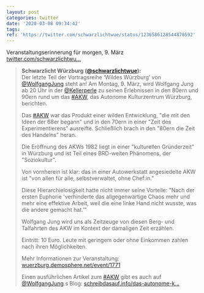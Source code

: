 ```yaml
---
layout: post
categories: twitter
date: '2020-03-08 09:34:42'
tags: 
ref: 'https://twitter.com/schwarzlichtwue/status/1236586128544878592'
---
```

Veranstaltungserinnerung für morgen, 9. März [twitter.com/schwarzlichtwu…](https://twitter.com/schwarzlichtwue/status/1235514896118427648)
> <b>Schwarzlicht Würzburg ([@schwarzlichtwue](https://twitter.com/schwarzlichtwue)):</b>  
>Der letzte Teil der Vortragsreihe ‘Wildes Würzburg’ von [@WolfgangJung](https://twitter.com/WolfgangJung) steht an! Am Montag, 9. März, wird Wolfgang Jung ab 20 Uhr in der [@Kellerperle](https://twitter.com/Kellerperle) zu seinen Erlebnissen in den 80ern und 90ern rund um das [#AKW](/t/akw), das Autonome Kulturzentrum Würzburg, berichten.  
>  
>Das [#AKW](/t/akw) war das Produkt einer wilden Entwicklung, "die mit den Ideen der 68er begann" und in den 70ern in einer "Zeit des Experimentierens" ausreifte. Schließlich brach in den "80ern die Zeit des Handelns" heran.  
>  
>Die Eröffnung des AKWs 1982 liegt in einer "kulturellen Gründerzeit" in Würzburg und ist Teil eines BRD-weiten Phänomens, der "Soziokultur".  
>  
>  
>  
>Von vornherein ist klar: das in einer Autowerkstatt angesiedelte AKW ist "von allen für alle, selbstverwaltet, ohne Chef:in."  
>  
>Diese Hierarchielosigkeit hatte nicht immer seine Vorteile: "Nach der ersten Euphorie 'verhinderte das allgegenwärtige Chaos mehr und mehr eine effektive Arbeit, weil die eine linke Hand nicht wusste, was die andere gemacht hat.'"  
>  
>Wolfgang Jung wird uns als Zeitzeuge von diesen Berg- und Talfahrten des AKW im Kontext der damaligen Zeit erzählen.  
>  
>  
>  
>Eintritt: 10 Euro. Leute mit geringem oder ohne Einkommen zahlen nach ihren Möglichkeiten.  
>  
>  
>  
>Mehr Informationen zur Veranstaltung: [wuerzburg.demosphere.net/event/1771](https://wuerzburg.demosphere.net/event/1771)  
>  
>Einen ausführlichen Artikel zum [#AKW](/t/akw) gibt es auch auf [@WolfgangJung](https://twitter.com/WolfgangJung).s Blog: [schreibdasauf.info/das-autonome-k…](https://schreibdasauf.info/das-autonome-kulturzentrum-wuerzburg)  

